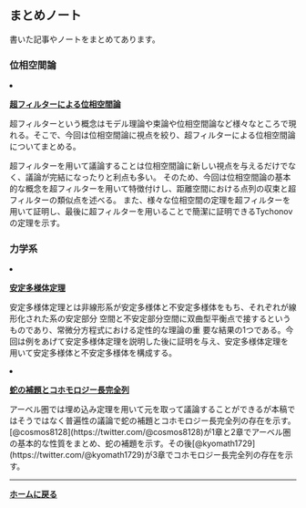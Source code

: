 ## **まとめノート**

書いた記事やノートをまとめてあります。
### 位相空間論

<li><p><strong><a href="/pdf/ultrafilter.pdf">超フィルターによる位相空間論</a></strong></p>

  <p>超フィルターという概念はモデル理論や束論や位相空間論など様々なところで現れる。そこで、今回は位相空間論に視点を絞り、超フィルターによる位相空間論についてまとめる。
  
  超フィルターを用いて議論することは位相空間論に新しい視点を与えるだけでなく、議論が完結になったりと利点も多い。
  そのため、今回は位相空間論の基本的な概念を超フィルターを用いて特徴付けし、距離空間における点列の収束と超フィルターの類似点を述べる。
  また、様々な位相空間の定理を超フィルターを用いて証明し、最後に超フィルターを用いることで簡潔に証明できるTychonovの定理を示す。</p>

</li>

### 力学系

<li><p><strong><a href="/pdf/The stable manifold theorem.pdf">安定多様体定理</a></strong></p>

  <p>安定多様体定理とは非線形系が安定多様体と不安定多様体をもち、それぞれが線形化された系の安定部分
空間と不安定部分空間に双曲型平衡点で接するというものであり、常微分方程式における定性的な理論の重
要な結果の1つである。今回は例をあげて安定多様体定理を説明した後に証明を与え、安定多様体定理を
用いて安定多様体と不安定多様体を構成する。

</li>

<li><p><strong><a href="/pdf/longcohomology.pdf">蛇の補題とコホモロジー長完全列</a></strong></p>

  <p>アーベル圏では埋め込み定理を用いて元を取って議論することができるが本稿ではそうではなく普遍性の議論で蛇の補題とコホモロジー長完全列の存在を示す。[@cosmos8128](https://twitter.com/@cosmos8128)が1章と2章でアーベル圏の基本的な性質をまとめ、蛇の補題を示す。その後[@kyomath1729](https://twitter.com/@kyomath1729)が3章でコホモロジー長完全列の存在を示す。

</li>

---

**[ホームに戻る](/index)**